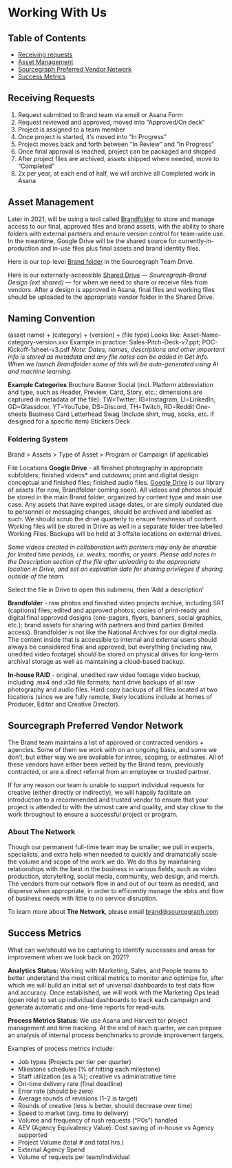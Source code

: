 # Working With Us

## Table of Contents

- [Receiving requests](#receiving-requests)
- [Asset Management](#asset-management)
- [Sourcegraph Preferred Vendor Network](#sourcegraph-preferred-vendor-network)
- [Success Metrics](#success-metrics)

## Receiving Requests

1. Request submitted to Brand team via email or Asana Form
1. Request reviewed and approved, moved into “Approved/On deck”
1. Project is assigned to a team member
1. Once project is started, it’s moved into “In Progress”
1. Project moves back and forth between “In Review” and “In Progress”
1. Once final approval is reached, project can be packaged and shipped
1. After project files are archived, assets shipped where needed, move to “Completed”
1. 2x per year, at each end of half, we will archive all Completed work in Asana

## Asset Management

Later in 2021, will be using a tool called [Brandfolder](https://brandfolder.com/home) to store and manage access to our final, approved files and brand assets, with the ability to share folders with external partners and ensure version control for team-wide use. In the meantime, Google Drive will be the shared source for currently-in-production and in-use files plus final assets and brand identity files.

Here is our top-level [Brand folder](https://drive.google.com/drive/folders/1bV8Fis1ZKszGwMFWbjfRUFBVWeIui0NP?usp=sharing) in the Sourcegraph Team Drive.

Here is our externally-accessible [Shared Drive](https://drive.google.com/drive/folders/0AB4h8L66C8qAUk9PVA) — _Sourcegraph-Brand Design (ext shared)_ — for when we need to share or receive files from vendors. After a design is approved in Asana, final files and working files should be uploaded to the appropriate vendor folder in the Shared Drive.

## Naming Convention

(asset name) + (category) + (version) + (file type)
Looks like: Asset-Name-category-version.xxx
Example in practice: Sales-Pitch-Deck-v7.ppt; POC-Kickoff-1sheet-v3.pdf
_Note: Dates, names, descriptions and other important info is stored as metadata and any file notes can be added in Get Info. When we launch Brandfolder some of this will be auto-generated using AI and machine learning._

**Example Categories**
Brochure
Banner
Social (incl. Platform abbreviation and type, such as Header, Preview, Card, Story, etc.; dimensions are captured in metadata of the file): TW=Twitter; IG=Instagram, LI=LinkedIn, GD=Glassdoor, YT=YouTube, DS=Discord, TH=Twitch, RD=Reddit
One-sheets
Business Card
Letterhead
Swag (Include shirt, mug, socks, etc. if designed for a specific item)
Stickers
Deck

### Foldering System

Brand > Assets > Type of Asset > Program or Campaign (if applicable)

File Locations
**Google Drive** - all finished photography in appropriate subfolders; finished videos\* and cutdowns; print and digital design conceptual and finished files; finished audio files. [Google Drive](https://drive.google.com/drive/folders/1bV8Fis1ZKszGwMFWbjfRUFBVWeIui0NP) is our library of assets (for now, Brandfolder coming soon). All videos and photos should be stored in the main Brand folder, organized by content type and main use case. Any assets that have expired usage dates, or are simply outdated due to personnel or messaging changes, should be archived and labelled as such. We should scrub the drive quarterly to ensure freshness of content. Working files will be stored in Drive as well in a separate folder tree labelled Working Files. Backups will be held at 3 offsite locations on external drives.

_Some videos created in collaboration with partners may only be sharable for limited time periods, i.e. weeks, months, or years. Please add notes in the Description section of the file after uploading to the appropriate location in Drive, and set an expiration date for sharing privileges if sharing outside of the team._

Select the file in Drive to open this submenu, then ‘Add a description’

**Brandfolder** - raw photos and finished video projects archive, including SRT (captions) files; edited and approved photos; copies of print-ready and digital final approved designs (one-pagers, flyers, banners, social graphics, etc.); brand assets for sharing with partners and third parties (limited access). Brandfolder is not like the National Archives for our digital media. The content inside that is accessible to internal and external users should always be considered final and approved, but everything (including raw, unedited video footage) should be stored on physical drives for long-term archival storage as well as maintaining a cloud-based backup.

**In-house RAID** - original, unedited raw video footage video backup, including .mx4 and .r3d file formats; hard drive backups of all raw photography and audio files. Hard copy backups of all files located at two locations (since we are fully remote, likely locations include at homes of Producer, Editor and Creative Director).

## Sourcegraph Preferred Vendor Network

The Brand team maintains a list of approved or contracted vendors + agencies. Some of them we work with on an ongoing basis, and some we don’t, but either way we are available for intros, scoping, or estimates. All of these vendors have either been vetted by the Brand team, previously contracted, or are a direct referral from an employee or trusted partner.

If for any reason our team is unable to support individual requests for creative (either directly or indirectly), we will happily facilitate an introduction to a recommended and trusted vendor to ensure that your project is attended to with the utmost care and quality, and stay close to the work throughout to ensure a successful project or program.

### About The Network

Though our permanent full-time team may be smaller, we pull in experts, specialists, and extra help when needed to quickly and dramatically scale the volume and scope of the work we do. We do this by maintaining relationships with the best in the business in various fields, such as video production, storytelling, social media, community, web design, and merch. The vendors from our network flow in and out of our team as needed, and disperse when appropriate, in order to efficiently manage the ebbs and flow of business needs with little to no service disruption.

To learn more about **The Network**, please email brand@sourcegraph.com

## Success Metrics

What can we/should we be capturing to identify successes and areas for improvement when we look back on 2021?

**Analytics Status:** Working with Marketing, Sales, and People teams to better understand the most critical metrics to monitor and optimize for, after which we will build an initial set of universal dashboards to test data flow and accuracy. Once established, we will work with the Marketing Ops lead (open role) to set up individual dashboards to track each campaign and generate automatic and one-time reports for read-outs.

**Process Metrics Status:** We use Asana and Harvest tor project management and time tracking. At the end of each quarter, we can prepare an analysis of internal process benchmarks to provide improvement targets.

Examples of process metrics include:

- Job types (Projects per tier per quarter)
- Milestone schedules (% of hitting each milestone)
- Staff utilization (as a %); creative vs administrative time
- On-time delivery rate (final deadline)
- Error rate (should be zero)
- Average rounds of revisions (1–2 is target)
- Rounds of creative (less is better, should decrease over time)
- Speed to market (avg. time to delivery)
- Volume and frequency of rush requests (“P0s”) handled
- AEV (Agency Equivalency Value): Cost saving of in-house vs Agency supported
- Project Volume (total # and total hrs.)
- External Agency Spend
- Volume of requests per team/individual
